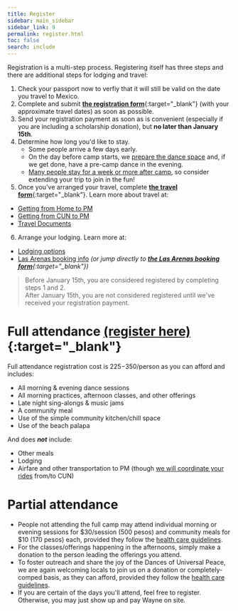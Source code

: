 ```yaml
---
title: Register
sidebar: main_sidebar
sidebar_link: 9
permalink: register.html
toc: false
search: include
---
```


Registration is a multi-step process. Registering itself has three steps and there are additional steps for lodging and travel:
1. Check your passport now to verfiy that it will still be valid on the date you travel to Mexico.
2. Complete and submit [**the registration form**](https://docs.google.com/forms/d/e/1FAIpQLSd7atXw_w0jHAdo7dKQ6EoaH-AElo11niRYHc6ptRTmutRB6Q/viewform){:target="_blank"} (with your approximate travel dates) as soon as possible.
3. Send your registration payment as soon as is convenient (especially if you are including a scholarship donation), but **no later than January 15th**.
4. Determine how long you'd like to stay.
   * Some people arrive a few days early.
   * On the day before camp starts, we [prepare the dance space](preparing-dance-space.md) and, if we get done, have a pre-camp dance in the evening.
   * [Many people stay for a week or more after camp](attractions.md#post-camp-community), so consider extending your trip to join in the fun!
5. Once you've arranged your travel, complete [**the travel form**](https://docs.google.com/forms/d/e/1FAIpQLSex7cyDs_Xf33rAxqU2S749xG_MB4lMQk3fPvF_p0JkkoKyTg/viewform){:target="_blank"}. Learn more about travel at:
  * [Getting from Home to PM](./from-home-to-pm.md)
  * [Getting from CUN to PM](from-cun-to-pm.md)
  * [Travel Documents](travel-documents.md)
6. Arrange your lodging. Learn more at:
  * [Lodging options](lodging-options.md)
  * [Las Arenas booking info](booking-las-arenas.md) *(or jump directly to [**the Las Arenas booking form**](https://docs.google.com/forms/d/e/1FAIpQLSct3SrTHl76pMYcZ5z9-eWdLCjCXzf4igqfVk689qA42YuyWA/viewform){:target="_blank"})*

> Before January 15th, you are considered registered by completing steps 1 and 2.<br>After January 15th, you are not considered registered until we've received your registration payment.

# Full attendance [(register here)](https://docs.google.com/forms/d/e/1FAIpQLSd7atXw_w0jHAdo7dKQ6EoaH-AElo11niRYHc6ptRTmutRB6Q/viewform){:target="_blank"}

Full attendance registration cost is $225-$350/person as you can afford and includes:
* All morning & evening dance sessions
* All morning practices, afternoon classes, and other offerings
* Late night sing-alongs & music jams
* A community meal
* Use of the simple community kitchen/chill space
* Use of the beach palapa

And does ***not*** include:
* Other meals
* Lodging
* Airfare and other transportation to PM (though [we will coordinate your rides](from-cun-to-pm.md) from/to CUN)

# Partial attendance

- People not attending the full camp may attend individual morning or evening sessions for $30/session (500 pesos) and community meals for $10 (170 pesos) each, provided they follow the [health care guidelines](health-care-guidelines.md).
- For the classes/offerings happening in the afternoons, simply make a donation to the person leading the offerings you attend.
- To foster outreach and share the joy of the Dances of Universal Peace, we are again welcoming locals to join us on a donation or completely-comped basis, as they can afford, provided they follow the [health care guidelines](health-care-guidelines.md).
- If you are certain of the days you'll attend, feel free to register. Otherwise, you may just show up and pay Wayne on site. 